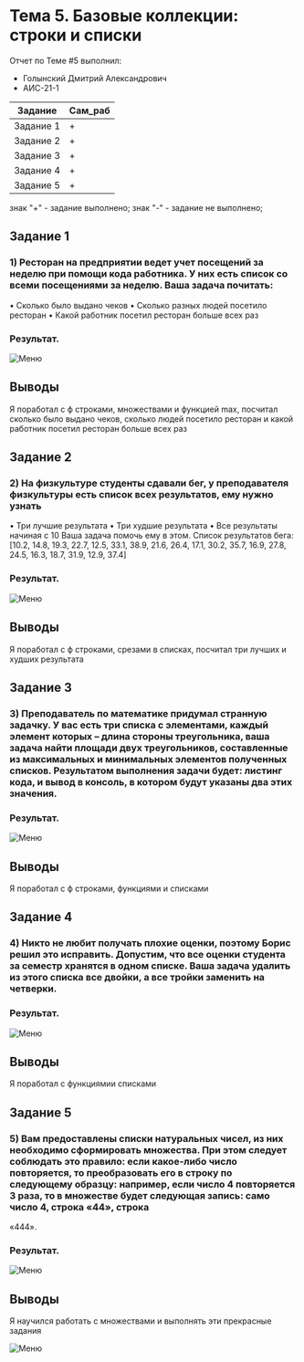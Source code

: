 # Тема 5. Базовые коллекции: строки и списки
Отчет по Теме #5 выполнил:
- Голынский Дмитрий Александрович 
- АИС-21-1

| Задание | Сам_раб | 
| ------ | ------ | 
| Задание 1 | + |
| Задание 2 | + |
| Задание 3 | + |
| Задание 4 | + |
| Задание 5 | + |

знак "+" - задание выполнено; знак "-" - задание не выполнено;

## Задание 1
### 1)	Ресторан на предприятии ведет учет посещений за неделю при помощи кода работника. У них есть список со всеми посещениями за неделю. Ваша задача почитать:
•	Сколько было выдано чеков
•	Сколько разных людей посетило ресторан
•	Какой работник посетил ресторан больше всех раз 

### Результат.
![Меню](https://github.com/DimaGolyn/SoftwareEngineeringAIS/blob/Тема_5/pic/1.jpg)
## Выводы
Я поработал с ф строками, множествами и функцией max, посчитал сколько было выдано чеков, сколько людей посетило ресторан и какой работник посетил ресторан больше всех раз


## Задание 2
### 2)	На физкультуре студенты сдавали бег, у преподавателя физкультуры есть список всех результатов, ему нужно узнать
•	Три лучшие результата
•	Три худшие результата
•	Все результаты начиная с 10 Ваша задача помочь ему в этом.
Список результатов бега:
[10.2, 14.8, 19.3, 22.7, 12.5, 33.1, 38.9, 21.6, 26.4, 17.1, 30.2, 35.7, 16.9,
27.8, 24.5, 16.3, 18.7, 31.9, 12.9, 37.4]


### Результат.
![Меню](https://github.com/DimaGolyn/SoftwareEngineeringAIS/blob/Тема_5/pic/2.jpg)
## Выводы
Я поработал с ф строками, срезами в списках, посчитал три лучших и худших результата


## Задание 3
### 3)	Преподаватель по математике придумал странную задачку. У вас есть три списка с элементами, каждый элемент которых – длина стороны треугольника, ваша задача найти площади двух треугольников, составленные из максимальных и минимальных элементов полученных списков. Результатом выполнения задачи будет: листинг кода, и вывод в консоль, в котором будут указаны два этих значения.

### Результат.
![Меню](https://github.com/DimaGolyn/SoftwareEngineeringAIS/blob/Тема_5/pic/3.jpg)
## Выводы
Я поработал с ф строками, функциями и списками
  
## Задание 4
### 4)	Никто не любит получать плохие оценки, поэтому Борис решил это исправить. Допустим, что все оценки студента за семестр хранятся в одном списке. Ваша задача удалить из этого списка все двойки, а все тройки заменить на четверки.

### Результат.
![Меню](https://github.com/DimaGolyn/SoftwareEngineeringAIS/blob/Тема_5/pic/4.jpg)
## Выводы
Я поработал с функциямии списками


## Задание 5
### 5)	Вам предоставлены списки натуральных чисел, из них необходимо сформировать множества. При этом следует соблюдать это правило: если какое-либо число повторяется, то преобразовать его в строку по следующему образцу: например, если число 4 повторяется 3 раза, то в множестве будет следующая запись: само число 4, строка «44», строка
«444».

### Результат.
![Меню](https://github.com/DimaGolyn/SoftwareEngineeringAIS/blob/Тема_5/pic/5.jpg)
## Выводы
Я научился работать с множествами и выполнять эти прекрасные задания 

![Меню](https://github.com/DimaGolyn/SoftwareEngineeringAIS/blob/Тема_5/pic/6.jpg)

